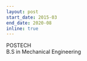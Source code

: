 ```yaml
---
layout: post
start_date: 2015-03
end_date: 2020-08
inline: true
---
```


POSTECH \
B.S in Mechanical Engineering
